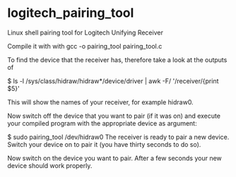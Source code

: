# logitech_pairing_tool
Linux shell pairing tool for Logitech Unifying Receiver

Compile it with with gcc -o pairing_tool pairing_tool.c

To find the device that the receiver has, therefore take a look at the outputs of

  $ ls -l /sys/class/hidraw/hidraw*/device/driver | awk -F/ '/receiver/{print $5}'

This will show the names of your receiver, for example hidraw0.

Now switch off the device that you want to pair (if it was on) and execute your compiled program with the appropriate device as argument:

  $ sudo pairing_tool /dev/hidraw0
  The receiver is ready to pair a new device.
  Switch your device on to pair it (you have thirty seconds to do so).

Now switch on the device you want to pair. After a few seconds your new device should work properly. 

